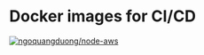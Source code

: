# Docker images for CI/CD

[![ngoquangduong/node-aws](https://github.com/duong755/ci-images/actions/workflows/node-aws.yml/badge.svg)](https://github.com/duong755/ci-images/actions/workflows/node-aws.yml)
